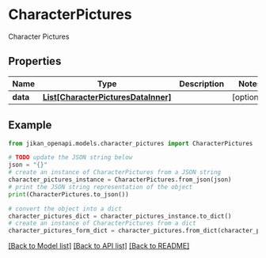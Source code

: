 # CharacterPictures

Character Pictures

## Properties

Name | Type | Description | Notes
------------ | ------------- | ------------- | -------------
**data** | [**List[CharacterPicturesDataInner]**](CharacterPicturesDataInner.md) |  | [optional] 

## Example

```python
from jikan_openapi.models.character_pictures import CharacterPictures

# TODO update the JSON string below
json = "{}"
# create an instance of CharacterPictures from a JSON string
character_pictures_instance = CharacterPictures.from_json(json)
# print the JSON string representation of the object
print(CharacterPictures.to_json())

# convert the object into a dict
character_pictures_dict = character_pictures_instance.to_dict()
# create an instance of CharacterPictures from a dict
character_pictures_form_dict = character_pictures.from_dict(character_pictures_dict)
```
[[Back to Model list]](../README.md#documentation-for-models) [[Back to API list]](../README.md#documentation-for-api-endpoints) [[Back to README]](../README.md)


